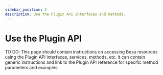 ```yaml
---
sidebar_position: 2
description: Use the Plugin API interfaces and methods.
---
```


# Use the Plugin API

TO DO: This page should contain instructions on accessing Besu resources using
the Plugin API interfaces, services, methods, etc.
It can contain generic instructions and link to the Plugin API reference for
specific method parameters and examples.
